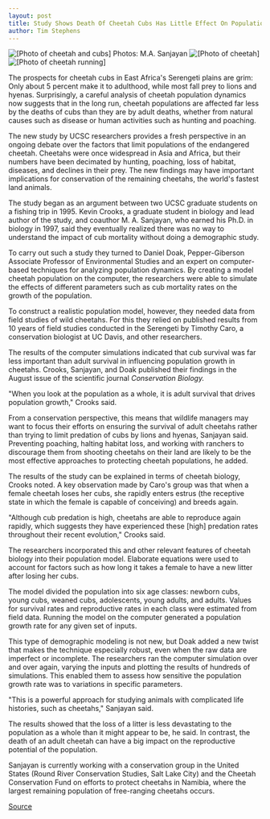 ```yaml
---
layout: post
title: Study Shows Death Of Cheetah Cubs Has Little Effect On Population
author: Tim Stephens
---
```


![\[Photo of cheetah and cubs\]][1] Photos: M.A. Sanjayan
![\[Photo of cheetah\]][2]
![\[Photo of cheetah running\]][3]

The prospects for cheetah cubs in East Africa's Serengeti plains are grim: Only about 5 percent make it to adulthood, while most fall prey to lions and hyenas. Surprisingly, a careful analysis of cheetah population dynamics now suggests that in the long run, cheetah populations are affected far less by the deaths of cubs than they are by adult deaths, whether from natural causes such as disease or human activities such as hunting and poaching.

The new study by UCSC researchers provides a fresh perspective in an ongoing debate over the factors that limit populations of the endangered cheetah. Cheetahs were once widespread in Asia and Africa, but their numbers have been decimated by hunting, poaching, loss of habitat, diseases, and declines in their prey. The new findings may have important implications for conservation of the remaining cheetahs, the world's fastest land animals.

The study began as an argument between two UCSC graduate students on a fishing trip in 1995. Kevin Crooks, a graduate student in biology and lead author of the study, and coauthor M. A. Sanjayan, who earned his Ph.D. in biology in 1997, said they eventually realized there was no way to understand the impact of cub mortality without doing a demographic study.

To carry out such a study they turned to Daniel Doak, Pepper-Giberson Associate Professor of Environmental Studies and an expert on computer-based techniques for analyzing population dynamics. By creating a model cheetah population on the computer, the researchers were able to simulate the effects of different parameters such as cub mortality rates on the growth of the population.

To construct a realistic population model, however, they needed data from field studies of wild cheetahs. For this they relied on published results from 10 years of field studies conducted in the Serengeti by Timothy Caro, a conservation biologist at UC Davis, and other researchers.

The results of the computer simulations indicated that cub survival was far less important than adult survival in influencing population growth in cheetahs. Crooks, Sanjayan, and Doak published their findings in the August issue of the scientific journal _Conservation Biology._

"When you look at the population as a whole, it is adult survival that drives population growth," Crooks said.

From a conservation perspective, this means that wildlife managers may want to focus their efforts on ensuring the survival of adult cheetahs rather than trying to limit predation of cubs by lions and hyenas, Sanjayan said. Preventing poaching, halting habitat loss, and working with ranchers to discourage them from shooting cheetahs on their land are likely to be the most effective approaches to protecting cheetah populations, he added.

The results of the study can be explained in terms of cheetah biology, Crooks noted. A key observation made by Caro's group was that when a female cheetah loses her cubs, she rapidly enters estrus (the receptive state in which the female is capable of conceiving) and breeds again.

"Although cub predation is high, cheetahs are able to reproduce again rapidly, which suggests they have experienced these [high] predation rates throughout their recent evolution," Crooks said.

The researchers incorporated this and other relevant features of cheetah biology into their population model. Elaborate equations were used to account for factors such as how long it takes a female to have a new litter after losing her cubs.

The model divided the population into six age classes: newborn cubs, young cubs, weaned cubs, adolescents, young adults, and adults. Values for survival rates and reproductive rates in each class were estimated from field data. Running the model on the computer generated a population growth rate for any given set of inputs.

This type of demographic modeling is not new, but Doak added a new twist that makes the technique especially robust, even when the raw data are imperfect or incomplete. The researchers ran the computer simulation over and over again, varying the inputs and plotting the results of hundreds of simulations. This enabled them to assess how sensitive the population growth rate was to variations in specific parameters.

"This is a powerful approach for studying animals with complicated life histories, such as cheetahs," Sanjayan said.

The results showed that the loss of a litter is less devastating to the population as a whole than it might appear to be, he said. In contrast, the death of an adult cheetah can have a big impact on the reproductive potential of the population.

Sanjayan is currently working with a conservation group in the United States (Round River Conservation Studies, Salt Lake City) and the Cheetah Conservation Fund on efforts to protect cheetahs in Namibia, where the largest remaining population of free-ranging cheetahs occurs.

[1]: http://www1.ucsc.edu/oncampus/currents/98-99/art/cheetah.feed.98-08-10.gif
[2]: http://www1.ucsc.edu/oncampus/currents/98-99/art/cheetah.sit.98-08-10.gif
[3]: http://www1.ucsc.edu/oncampus/currents/98-99/art/cheetah.run.98-08-10.gif

[Source](http://www1.ucsc.edu/oncampus/currents/98-99/08-10/cheetahs.htm "Permalink to Cheetah mortality rate study: 08-10-98")
